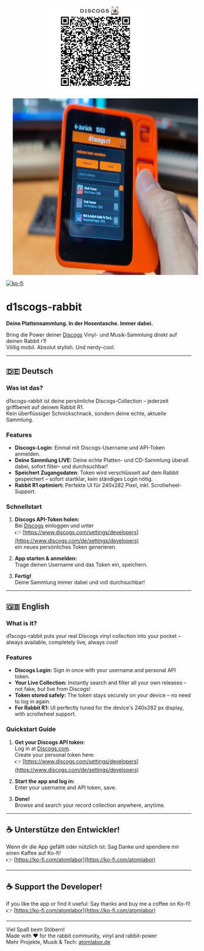 <p align="center">
  <img src="https://github.com/atomlabor/d1scogs-rabbit/blob/main/qr.png" alt="QR Code zum Projekt" width="250" height="250" style="margin:0 18px 0 0;"/>
  <img src="https://github.com/atomlabor/d1scogs-rabbit/blob/main/d1scogs-app-view.png" alt="d1scogs Logo" width="640" height="480" style="vertical-align:middle; margin:0 0 0 18px;"/>
</p>

[![ko-fi](https://ko-fi.com/img/githubbutton_sm.svg)](https://ko-fi.com/E1E51DRUM)

# d1scogs-rabbit
**Deine Plattensammlung. In der Hosentasche. Immer dabei.**

Bring die Power deiner [Discogs](https://www.discogs.com/) Vinyl- und Musik-Sammlung direkt auf deinen Rabbit r1!  
Völlig mobil. Absolut stylish. Und nerdy-cool. 

---

## 🇩🇪 Deutsch

### Was ist das?

d1scogs-rabbit ist deine persönliche Discogs-Collection – jederzeit griffbereit auf deinem Rabbit R1.  
Kein überflüssiger Schnickschnack, sondern deine echte, aktuelle Sammlung.  

### Features

- **Discogs-Login**: Einmal mit Discogs-Username und API-Token anmelden.
- **Deine Sammlung LIVE:** Deine echte Platten- und CD-Sammlung überall dabei, sofort filter- und durchsuchbar!
- **Speichert Zugangsdaten**: Token wird verschlüsselt auf dem Rabbit gespeichert – sofort startklar, kein ständiges Login nötig.
- **Rabbit R1 optimiert:** Perfekte UI für 240x282 Pixel, inkl. Scrollwheel-Support.

### Schnellstart

1. **Discogs API-Token holen:**  
   Bei [Discogs](https://www.discogs.com/) einloggen und unter  
   👉 [https://www.discogs.com/settings/developers](https://www.discogs.com/de/settings/developers)  
   ein neues persönliches Token generieren.

2. **App starten & anmelden:**  
   Trage deinen Username und das Token ein, speichern.

3. **Fertig!**  
   Deine Sammlung immer dabei und voll durchsuchbar!

---

## 🇬🇧 English

### What is it?

d1scogs-rabbit puts your real Discogs vinyl collection into your pocket – always available, completely live, always cool!  

### Features

- **Discogs Login:** Sign in once with your username and personal API token.
- **Your Live Collection:** Instantly search and filter all your own releases – not fake, but live from Discogs!
- **Token stored safely:** The token stays securely on your device – no need to log in again.
- **For Rabbit R1:** UI perfectly tuned for the device's 240x282 px display, with scrollwheel support.

### Quickstart Guide

1. **Get your Discogs API token:**  
   Log in at [Discogs.com](https://www.discogs.com/).  
   Create your personal token here:  
   👉 [https://www.discogs.com/settings/developers](https://www.discogs.com/de/settings/developers)

2. **Start the app and log in:**  
   Enter your username and API token, save.

3. **Done!**  
   Browse and search your record collection anywhere, anytime.

---

## ☕️ Unterstütze den Entwickler!

Wenn dir die App gefällt oder nützlich ist: Sag Danke und spendiere mir einen Kaffee auf Ko-fi!  
👉 [https://ko-fi.com/atomlabor](https://ko-fi.com/atomlabor)

---

## ☕️ Support the Developer!

If you like the app or find it useful: Say thanks and buy me a coffee on Ko-fi!  
👉 [https://ko-fi.com/atomlabor](https://ko-fi.com/atomlabor)

---

Viel Spaß beim Stöbern!  
Made with ❤️ for the rabbit community, vinyl and rabbit-power  
Mehr Projekte, Musik & Tech: [atomlabor.de](https://atomlabor.de/)
